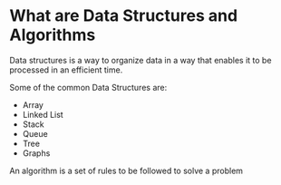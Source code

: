 # What are Data Structures and Algorithms

Data structures is a way to organize data in a way that enables it to be processed in an efficient time.

Some of the common Data Structures are:
- Array
- Linked List
- Stack
- Queue
- Tree
- Graphs

An algorithm is a set of rules to be followed to solve a problem

